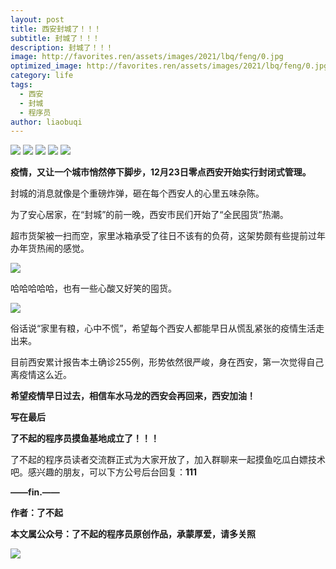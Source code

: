 ```yaml
---
layout: post
title: 西安封城了！！！
subtitle: 封城了！！！
description: 封城了！！！
image: http://favorites.ren/assets/images/2021/lbq/feng/0.jpg
optimized_image: http://favorites.ren/assets/images/2021/lbq/feng/0.jpg
category: life
tags:
  - 西安
  - 封城
  - 程序员
author: liaobuqi
---
```


![](http://favorites.ren/assets/images/2021/cartoon/bianbie/640.jpeg)
![](http://favorites.ren/assets/images/2021/lbq/feng/640.jpeg)
![](http://favorites.ren/assets/images/2021/lbq/feng/640-1.jpeg)
![](http://favorites.ren/assets/images/2021/lbq/feng/640-2.jpeg)
![](http://favorites.ren/assets/images/2021/lbq/feng/640-3.jpeg)

**疫情，又让一个城市悄然停下脚步，12月23日零点西安开始实行封闭式管理。**

封城的消息就像是个重磅炸弹，砸在每个西安人的心里五味杂陈。

为了安心居家，在“封城”的前一晚，西安市民们开始了“全民囤货”热潮。

超市货架被一扫而空，家里冰箱承受了往日不该有的负荷，这架势颇有些提前过年办年货热闹的感觉。

![](http://favorites.ren/assets/images/2021/lbq/feng/640-4.jpeg)

哈哈哈哈哈，也有一些心酸又好笑的囤货。

![](http://favorites.ren/assets/images/2021/lbq/feng/640-5.jpeg)

俗话说“家里有粮，心中不慌”，希望每个西安人都能早日从慌乱紧张的疫情生活走出来。

目前西安累计报告本土确诊255例，形势依然很严峻，身在西安，第一次觉得自己离疫情这么近。

**希望疫情早日过去，相信车水马龙的西安会再回来，西安加油！**
  
  
  
**写在最后**

**了不起的程序员摸鱼基地成立了！！！**

了不起的程序员读者交流群正式为大家开放了，加入群聊来一起摸鱼吃瓜白嫖技术吧。感兴趣的朋友，可以下方公号后台回复：**111**

**——fin.——**

**作者：了不起**

**本文属公众号：了不起的程序员原创作品，承蒙厚爱，请多关照**

![](http://favorites.ren/assets/images/2021/lbq/moyu/640-3.jpeg)